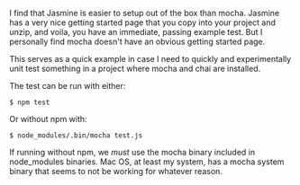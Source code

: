 I find that Jasmine is easier to setup out of the box than mocha.  Jasmine has a very nice getting started page that you copy into your project and unzip, and voila, you have an immediate, passing example test.  But I personally find mocha doesn't have an obvious getting started page.  

This serves as a quick example in case I need to quickly and experimentally unit test something in a project where mocha and chai are installed.

The test can be run with either:

```
$ npm test
```

Or without npm with:

```
$ node_modules/.bin/mocha test.js
```

If running without npm, we _must_ use the mocha binary included in node_modules binaries. Mac OS, at least my system, has a mocha system binary that seems to not be working for whatever reason. 
